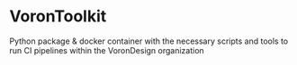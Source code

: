 # VoronToolkit
Python package & docker container with the necessary scripts and tools to run CI pipelines within the VoronDesign organization

